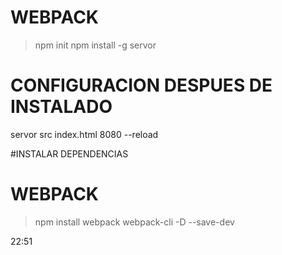 # WEBPACK

> npm init
> npm install -g servor

# CONFIGURACION DESPUES DE INSTALADO

servor src index.html 8080 --reload

#INSTALAR DEPENDENCIAS

# WEBPACK

> npm install webpack webpack-cli -D --save-dev

22:51
